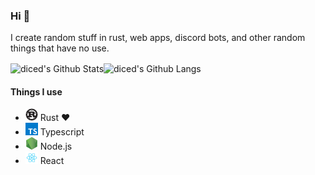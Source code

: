 ### Hi 👋
I create random stuff in rust, web apps, discord bots, and other random things that have no use.

<img align="center" style="padding:0" src="https://github-readme-stats.vercel.app/api?username=diced&show_icons=true&count_private=true&include_all_commits=true&hide=contribs&hide_border=true&hide_title=true&hide_border=true&bg_color=0d1117&text_color=ffffff" alt="diced's Github Stats"><img align="center" style="padding:0" src="https://github-readme-stats.vercel.app/api/top-langs/?username=diced&layout=compact&hide_border=true&hide_border=true&bg_color=0d1117&text_color=ffffff" alt="diced's Github Langs">

#### Things I use

* <img src="https://raw.githubusercontent.com/github/explore/80688e429a7d4ef2fca1e82350fe8e3517d3494d/topics/rust/rust.png" height="20"> Rust ❤️
* <img src="https://raw.githubusercontent.com/github/explore/80688e429a7d4ef2fca1e82350fe8e3517d3494d/topics/typescript/typescript.png" height="20"> Typescript
* <img src="https://raw.githubusercontent.com/github/explore/80688e429a7d4ef2fca1e82350fe8e3517d3494d/topics/nodejs/nodejs.png" height="20"> Node.js
* <img src="https://raw.githubusercontent.com/github/explore/80688e429a7d4ef2fca1e82350fe8e3517d3494d/topics/react/react.png" height="20"> React
